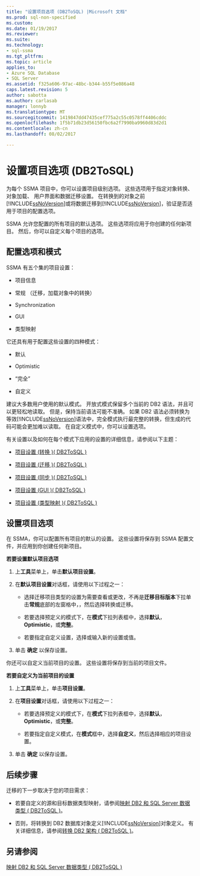 ```yaml
---
title: "设置项目选项 (DB2ToSQL) |Microsoft 文档"
ms.prod: sql-non-specified
ms.custom: 
ms.date: 01/19/2017
ms.reviewer: 
ms.suite: 
ms.technology:
- sql-ssma
ms.tgt_pltfrm: 
ms.topic: article
applies_to:
- Azure SQL Database
- SQL Server
ms.assetid: f325a606-97ac-48bc-b344-b55f5e086a48
caps.latest.revision: 5
author: sabotta
ms.author: carlasab
manager: lonnyb
ms.translationtype: MT
ms.sourcegitcommit: 1419847dd47435cef775a2c55c0578ff4406cddc
ms.openlocfilehash: 1f5b71db23d56150fbc6a2f7990ba9960d83d2d1
ms.contentlocale: zh-cn
ms.lasthandoff: 08/02/2017

---
```

# <a name="setting-project-options-db2tosql"></a>设置项目选项 (DB2ToSQL)
为每个 SSMA 项目中，你可以设置项目级别选项。 这些选项用于指定对象转换、 对象加载、 用户界面和数据迁移设置。 在转换到的对象之前[!INCLUDE[ssNoVersion](../../includes/ssnoversion_md.md)]或将数据迁移到[!INCLUDE[ssNoVersion](../../includes/ssnoversion_md.md)]，验证是否适用于项目的配置选项。  
  
SSMA 允许您配置的所有项目的默认选项。 这些选项将应用于你创建的任何新项目。 然后，你可以自定义每个项目的选项。  
  
## <a name="configuration-options-and-modes"></a>配置选项和模式  
SSMA 有五个集的项目设置：  
  
-   项目信息  
  
-   常规 （迁移，加载对象中的转换）  
  
-   Synchronization  
  
-   GUI  
  
-   类型映射  
  
它还具有用于配置这些设置的四种模式：  
  
-   默认  
  
-   Optimistic  
  
-   “完全”  
  
-   自定义  
  
建议大多数用户使用的默认模式。 开放式模式保留多个当前的 DB2 语法，并且可以更轻松地读取。 但是，保持当前语法可能不准确。 如果 DB2 语法必须转换为等效[!INCLUDE[ssNoVersion](../../includes/ssnoversion_md.md)]语法中，完全模式执行最完整的转换，但生成的代码可能会更加难以读取。 在自定义模式中，你可以设置选项。  
  
有关设置以及如何在每个模式下应用的设置的详细信息，请参阅以下主题：  
  
-   [项目设置 &#40;转换 &#41;&#40; DB2ToSQL &#41;](../../ssma/db2/project-settings-conversion-db2tosql.md)  
  
-   [项目设置 &#40;迁移 &#41;&#40; DB2ToSQL &#41;](../../ssma/db2/project-settings-migration-db2tosql.md)  
  
-   [项目设置 &#40;同步 &#41;&#40; DB2ToSQL &#41;](../../ssma/db2/project-settings-synchronization-db2tosql.md)  
  
-   [项目设置 &#40;GUI &#41;&#40; DB2ToSQL &#41;](../../ssma/db2/project-settings-gui-db2tosql.md)  
  
-   [项目设置 &#40;类型映射 &#41;&#40; DB2ToSQL &#41;](../../ssma/db2/project-settings-type-mapping-db2tosql.md)  
  
## <a name="setting-project-options"></a>设置项目选项  
在 SSMA，你可以配置所有项目的默认的设置。 这些设置将保存到 SSMA 配置文件，并应用到你创建任何新项目。  
  
**若要设置默认项目选项**  
  
1.  上**工具**菜单上，单击**默认项目设置**。  
  
2.  在**默认项目设置**对话框，请使用以下过程之一：  
  
    -   选择迁移项目类型的设置为需要查看或更改，不再是**迁移目标版本**下拉单击**常规**底部的左窗格中，，然后选择转换或迁移。  
  
    -   若要选择预定义的模式下，在**模式**下拉列表框中，选择**默认**， **Optimistic**，或**完整**。  
  
    -   若要指定自定义设置，选择或输入新的设置或值。  
  
3.  单击 **确定** 以保存设置。  
  
你还可以自定义当前项目的设置。 这些设置将保存到当前的项目文件。  
  
**若要自定义为当前项目的设置**  
  
1.  上**工具**菜单上，单击**项目设置**。  
  
2.  在**项目设置**对话框，请使用以下过程之一：  
  
    -   若要选择预定义的模式下，在**模式**下拉列表框中，选择**默认**， **Optimistic**，或**完整**。  
  
    -   若要指定自定义模式，在**模式**框中，选择**自定义**，然后选择相应的项目设置。  
  
3.  单击 **确定** 以保存设置。  
  
## <a name="next-steps"></a>后续步骤  
迁移的下一步取决于您的项目需求：  
  
-   若要自定义的源和目标数据类型映射，请参阅[映射 DB2 和 SQL Server 数据类型 &#40; DB2ToSQL &#41;](../../ssma/db2/mapping-db2-and-sql-server-data-types-db2tosql.md)。  
  
-   否则，将转换到 DB2 数据库对象定义[!INCLUDE[ssNoVersion](../../includes/ssnoversion_md.md)]对象定义。 有关详细信息，请参阅[转换 DB2 架构 &#40; DB2ToSQL &#41;](../../ssma/db2/converting-db2-schemas-db2tosql.md)。  
  
## <a name="see-also"></a>另请参阅  
[映射 DB2 和 SQL Server 数据类型 &#40; DB2ToSQL &#41;](../../ssma/db2/mapping-db2-and-sql-server-data-types-db2tosql.md)  
  


